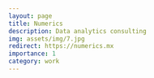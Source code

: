 ```yaml
---
layout: page
title: Numerics
description: Data analytics consulting
img: assets/img/7.jpg
redirect: https://numerics.mx
importance: 1
category: work
---
```

